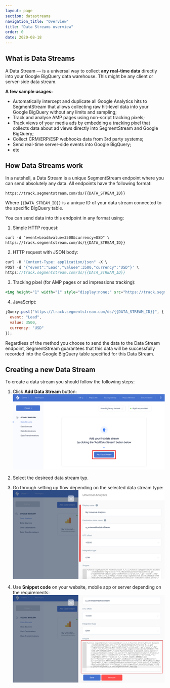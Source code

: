 ```yaml
---
layout: page
section: datastreams
navigation_title: "Overview"
title: "Data Streams overview"
order: 0
date: 2020-08-18
---
```


## What is Data Streams

A Data Stream — is a universal way to collect **any real-time data** directly into your Google BigQuery data warehouse. This might be any client or server-side data stream.

**A few sample usages:**

- Automatically intercept and duplicate all Google Analytics hits to SegmentStream that allows collecting raw hit-level data into your Google BigQuery without any limits and sampling;
- Track and analyse AMP pages using non-script tracking pixels;
- Track views of your media ads by embedding a tracking pixel that collects data about ad views directly into SegmentStream and Google BigQuery;
- Collect CRM/ERP/ESP webhooks data from 3rd party systems;
- Send real-time server-side events into Google BigQuery;
- etc

## How Data Streams work

In a nutshell, a Data Stream is a unique SegmentStream endpoint where you can send absolutely any data. All endpoints have the following format:

```
https://track.segmentstream.com/ds/{{DATA_STREAM_ID}}
```

Where `{{DATA_STREAM_ID}}` is a unique ID of your data stream connected to the specific BigQuery table.

You can send data into this endpoint in any format using:

1. Simple HTTP request:
```
curl -d "event=Lead&value=3500&currency=USD" \
https://track.segmentstream.com/ds/{{DATA_STREAM_ID}}
```

2. HTTP request with JSON body:
```jsx
curl -H "Content-Type: application/json" -X \ 
POST -d '{"event":"Lead","valuee":3500,"currency":"USD"}' \
https://track.segmentstream.com/ds/{{DATA_STREAM_ID}}
```

3. Tracking pixel (for AMP pages or ad impressions tracking):
```jsx
<img height="1" width="1" style="display:none;" src="https://track.segmentstream.com/ds/{{DATA_STREAM_ID}}?event=ad_view&placement=DV360&type=banner" />
```

4. JavaScript:
```jsx
jQuery.post("https://track.segmentstream.com/ds/{{DATA_STREAM_ID}}", { 
  event: "Lead",
  value: 3500,
  currency: "USD"
});
```

Regardless of the method you choose to send the data to the Data Stream endpoint, SegmentStream guarantees that this data will be successfully recorded into the Google BigQuery table specified for this Data Stream.

## Creating a new Data Stream

To create a data stream you should follow the following steps:

1. Click **Add Data Stream** button:
![Add BigQuery data stream](/img/datastreams/data-stream-add.png)

2. Select the desireed data stream typ.

3. Go through setting up flow depending on the selected data stream type:
![Set up BigQuery data stream](/img/datastreams/data-stream-setup.png)

4. Use **Snippet code** on your website, mobile app or server depending on the requirements:
![Use code of BigQuery data stream](/img/datastreams/data-stream-snippet.png)
